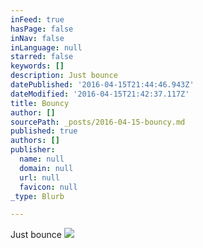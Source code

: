 ```yaml
---
inFeed: true
hasPage: false
inNav: false
inLanguage: null
starred: false
keywords: []
description: Just bounce
datePublished: '2016-04-15T21:44:46.943Z'
dateModified: '2016-04-15T21:42:37.117Z'
title: Bouncy
author: []
sourcePath: _posts/2016-04-15-bouncy.md
published: true
authors: []
publisher:
  name: null
  domain: null
  url: null
  favicon: null
_type: Blurb

---
```

Just bounce
![](https://the-grid-user-content.s3-us-west-2.amazonaws.com/edc03176-187b-42e4-97c2-491dfae52d3a.gif)